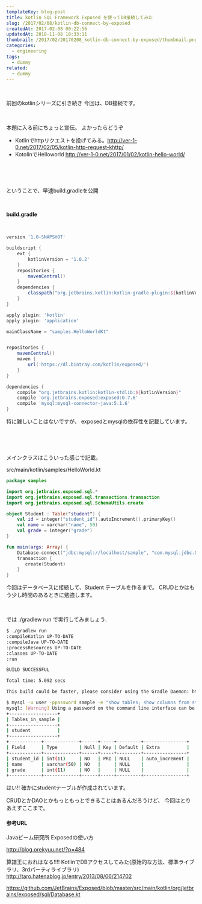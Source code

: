 ```yaml
---
templateKey: blog-post
title: kotlin SQL Framework Exposed を使ってDB接続してみた
slug: /2017/02/08/kotlin-db-connect-by-exposed
createdAt: 2017-02-08 00:22:56
updatedAt: 2018-11-08 18:33:11
thumbnail: /2017/02/20170208_kotlin-db-connect-by-exposed/thumbnail.png
categories:
  - engineering
tags:
  - dummy
related:
  - dummy
---
```


&nbsp;

前回のkotlinシリーズに引き続き
今回は、DB接続です。

&nbsp;

本題に入る前にちょっと宣伝。
よかったらどうぞ

<ul>
<li>Kotlinでhttpリクエストを投げてみる。<a href="http://ver-1-0.net/2017/02/05/kotlin-http-request-khttp/" target="_blank" rel="noopener noreferrer">http://ver-1-0.net/2017/02/05/kotlin-http-request-khttp/</a></li>
<li>KotolinでHelloworld <a href="http://ver-1-0.net/2017/01/02/kotlin-hello-world/" target="_blank" rel="noopener noreferrer">http://ver-1-0.net/2017/01/02/kotlin-hello-world/</a></li>
</ul>

&nbsp;

<div class="adsense"></div>

&nbsp;

ということで、早速build.gradleを公開

&nbsp;

<strong>build.gradle</strong>

&nbsp;
```groovy
version '1.0-SNAPSHOT'

buildscript {
    ext {
        kotlinVersion = '1.0.2'
    }
    repositories {
        mavenCentral()
    }
    dependencies {
        classpath("org.jetbrains.kotlin:kotlin-gradle-plugin:${kotlinVersion}")
    }
}

apply plugin: 'kotlin'
apply plugin: 'application'

mainClassName = "samples.HelloWorldKt"


repositories {
    mavenCentral()
    maven {
        url('https://dl.bintray.com/kotlin/exposed/')
    }
}

dependencies {
    compile "org.jetbrains.kotlin:kotlin-stdlib:${kotlinVersion}"
    compile 'org.jetbrains.exposed:exposed:0.7.6'
    compile 'mysql:mysql-connector-java:5.1.6'
}

```
特に難しいことはないですが、
exposedとmysqlの依存性を記載しています。

&nbsp;

&nbsp;

メインクラスはこういった感じで記載。

src/main/kotlin/samples/HelloWorld.kt


```kotlin
package samples

import org.jetbrains.exposed.sql.*
import org.jetbrains.exposed.sql.transactions.transaction
import org.jetbrains.exposed.sql.SchemaUtils.create

object Student : Table("student") {
    val id = integer("student_id").autoIncrement().primaryKey()
    val name = varchar("name", 50)
    val grade = integer("grade")
}

fun main(args: Array) {
    Database.connect("jdbc:mysql://localhost/sample", "com.mysql.jdbc.Driver","user","password")
    transaction {
       create(Student)
    }
}

```
今回はデータベースに接続して、Student テーブルを作るまで。
CRUDとかはもう少し時間のあるときに勉強します。

&nbsp;

では ./gradlew run で実行してみましょう.
```bash
$ ./gradlew run
:compileKotlin UP-TO-DATE
:compileJava UP-TO-DATE
:processResources UP-TO-DATE
:classes UP-TO-DATE
:run

BUILD SUCCESSFUL

Total time: 5.092 secs

This build could be faster, please consider using the Gradle Daemon: https://docs.gradle.org/2.10/userguide/gradle_daemon.html

$ mysql -u user -ppassword sample -e "show tables; show columns from student"
mysql: [Warning] Using a password on the command line interface can be insecure.
+------------------+
| Tables_in_sample |
+------------------+
| student          |
+------------------+
+------------+-------------+------+-----+---------+----------------+
| Field      | Type        | Null | Key | Default | Extra          |
+------------+-------------+------+-----+---------+----------------+
| student_id | int(11)     | NO   | PRI | NULL    | auto_increment |
| name       | varchar(50) | NO   |     | NULL    |                |
| grade      | int(11)     | NO   |     | NULL    |                |
+------------+-------------+------+-----+---------+----------------+


```
はい!!
確かにstudentテーブルが作成されています。

CRUDとかDAOとかもっともっとできることはあるんだろうけど、
今回はとりあえずここまで。

#### 参考URL

Javaビーム研究所 Exposedの使い方

http://blog.orekyuu.net/?p=484

算譜王におれはなる!!!! KotlinでDBアクセスしてみた(原始的な方法、標準ライブラリ、3rdパーティライブラリ)
http://taro.hatenablog.jp/entry/2013/08/06/214702

https://github.com/JetBrains/Exposed/blob/master/src/main/kotlin/org/jetbrains/exposed/sql/Database.kt

&nbsp;
